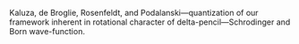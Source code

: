 Kaluza, de Broglie, Rosenfeldt, and Podalanski—quantization of our framework inherent in rotational character of delta-pencil—Schrodinger and Born wave-function.
